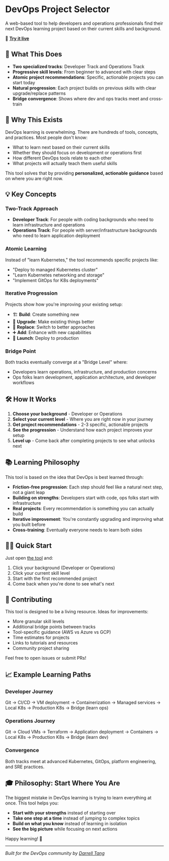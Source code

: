 # DevOps Project Selector

A web-based tool to help developers and operations professionals find their next DevOps learning project based on their current skills and background.

🔗 **[Try it live](https://darrelltang.github.io/devops-project-selector/)**

## 🎯 What This Does

- **Two specialized tracks**: Developer Track and Operations Track
- **Progressive skill levels**: From beginner to advanced with clear steps
- **Atomic project recommendations**: Specific, actionable projects you can start today
- **Natural progression**: Each project builds on previous skills with clear upgrade/replace patterns
- **Bridge convergence**: Shows where dev and ops tracks meet and cross-train

## 🚀 Why This Exists

DevOps learning is overwhelming. There are hundreds of tools, concepts, and practices. Most people don't know:
- What to learn next based on their current skills
- Whether they should focus on development or operations first
- How different DevOps tools relate to each other
- What projects will actually teach them useful skills

This tool solves that by providing **personalized, actionable guidance** based on where you are right now.

## 💡 Key Concepts

### Two-Track Approach
- **Developer Track**: For people with coding backgrounds who need to learn infrastructure and operations
- **Operations Track**: For people with server/infrastructure backgrounds who need to learn application deployment

### Atomic Learning
Instead of "learn Kubernetes," the tool recommends specific projects like:
- "Deploy to managed Kubernetes cluster" 
- "Learn Kubernetes networking and storage"
- "Implement GitOps for K8s deployments"

### Iterative Progression
Projects show how you're improving your existing setup:
- 🏗️ **Build**: Create something new
- 🔄 **Upgrade**: Make existing things better  
- 🔀 **Replace**: Switch to better approaches
- ➕ **Add**: Enhance with new capabilities
- 🚀 **Launch**: Deploy to production

### Bridge Point
Both tracks eventually converge at a "Bridge Level" where:
- Developers learn operations, infrastructure, and production concerns
- Ops folks learn development, application architecture, and developer workflows

## 🛠 How It Works

1. **Choose your background** - Developer or Operations
2. **Select your current level** - Where you are right now in your journey
3. **Get project recommendations** - 2-3 specific, actionable projects
4. **See the progression** - Understand how each project improves your setup
5. **Level up** - Come back after completing projects to see what unlocks next

## 📚 Learning Philosophy

This tool is based on the idea that DevOps is best learned through:

- **Friction-free progression**: Each step should feel like a natural next step, not a giant leap
- **Building on strengths**: Developers start with code, ops folks start with infrastructure
- **Real projects**: Every recommendation is something you can actually build
- **Iterative improvement**: You're constantly upgrading and improving what you built before
- **Cross-training**: Eventually everyone needs to learn both sides

## 🏃‍♂️ Quick Start

Just open [the tool](https://darrelltang.github.io/devops-project-selector/) and:

1. Click your background (Developer or Operations)
2. Click your current skill level
3. Start with the first recommended project
4. Come back when you're done to see what's next

## 🤝 Contributing

This tool is designed to be a living resource. Ideas for improvements:

- More granular skill levels
- Additional bridge points between tracks
- Tool-specific guidance (AWS vs Azure vs GCP)
- Time estimates for projects
- Links to tutorials and resources
- Community project sharing

Feel free to open issues or submit PRs!

## 📈 Example Learning Paths

### Developer Journey
Git → CI/CD → VM deployment → Containerization → Managed services → Local K8s → Production K8s → Bridge (learn ops)

### Operations Journey  
Git → Cloud VMs → Terraform → Application deployment → Containers → Local K8s → Production K8s → Bridge (learn dev)

### Convergence
Both tracks meet at advanced Kubernetes, GitOps, platform engineering, and SRE practices.

## 🎓 Philosophy: Start Where You Are

The biggest mistake in DevOps learning is trying to learn everything at once. This tool helps you:

- **Start with your strengths** instead of starting over
- **Take one step at a time** instead of jumping to complex topics
- **Build on what you know** instead of learning in isolation
- **See the big picture** while focusing on next actions

Happy learning! 🚀

---

*Built for the DevOps community by [Darrell Tang](https://github.com/DarrellTang)*